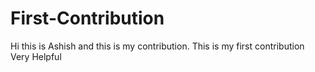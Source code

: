 # First-Contribution
Hi this is Ashish and this is my contribution.
This is my first contribution
Very Helpful
